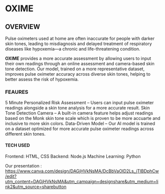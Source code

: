 # **OXIME**

## **OVERVIEW**
Pulse oximeters used at home are often inaccurate for people with darker skin tones, leading to misdiagnosis and delayed treatment of respiratory diseases like hypoxemia—a chronic and life-threatening condition.

**OXIME** provides a more accurate assessment by allowing users to input their own readings through an online assessment and camera-based skin tone detection. Our model, trained on a more representative dataset, improves pulse oximeter accuracy across diverse skin tones, helping to better assess the risk of hypoxemia.

### **FEAURES**
5 Minute Personalized Risk Assessment – Users can input pulse oximeter readings alongside a skin tone analysis for a more accurate result.
Skin Tone Detection Camera – A built-in camera feature helps adjust readings based on the Monk skin tone scale which is proven to be more accuarte and inclusive to more skin colors.
Data-Driven Model – Our AI model is trained on a dataset optimized for more accurate pulse oximeter readings across different skin tones.

#### **TECH USED**
Frontend: HTML, CSS
Backend: Node.js
Machine Learning: Python

Our presentation : https://www.canva.com/design/DAGjHVkNsMA/DcBbVaOlD2Ls_jTlBDphCw/edit?utm_content=DAGjHVkNsMA&utm_campaign=designshare&utm_medium=link2&utm_source=sharebutton 
